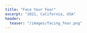 ```yaml
---
title: "Face Your Fear"
excerpt: "2021, California, USA"
header:
  teaser: "/images/facing_fear.png"
---
```

